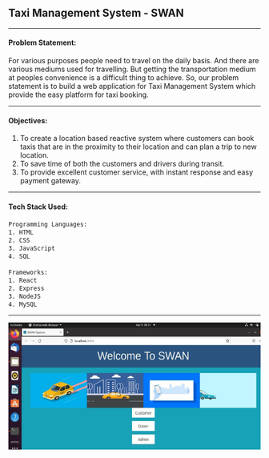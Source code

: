 ## Taxi Management System - SWAN

<hr>

#### Problem Statement:
For various purposes people need to travel on the daily basis. And there are various mediums used for travelling. But getting the transportation medium at peoples convenience is a difficult thing to achieve. So, our problem statement is to build a web application for Taxi Management System which provide the easy platform for taxi booking.
<hr>

#### Objectives:
1. To create a location based reactive system where customers can book taxis that are in the proximity to their location and can plan a trip to new location.
2. To save time of both the customers and drivers during transit.
3. To provide excellent customer service, with instant response and easy payment gateway.

<hr>

#### Tech Stack Used:

```
Programming Languages:
1. HTML 
2. CSS
3. JavaScript
4. SQL

Frameworks:
1. React
2. Express
3. NodeJS
4. MySQL

```
<hr>

![example](Docs/1.png)

